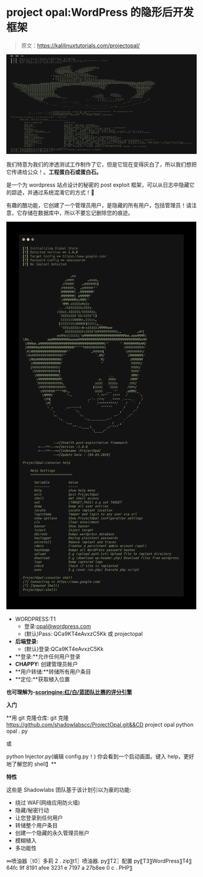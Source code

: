 # project opal:WordPress 的隐形后开发框架

> 原文：<https://kalilinuxtutorials.com/projectopal/>

[![ProjectOpal : Stealth Post-Exploitation Framework For WordPress](img//fee274c64309614ae4a7ac9b3e82e340.png "ProjectOpal : Stealth Post-Exploitation Framework For WordPress")](https://1.bp.blogspot.com/-Cu-p4wIauvU/Xn-Z1k0HBYI/AAAAAAAAFwE/vnXfl1yc7jQqf3bhEHaXeoU1VZuVo93rgCLcBGAsYHQ/s1600/ProjectOpal%25281%2529.png)

我们特意为我们的渗透测试工作制作了它，但是它现在变得灰白了，所以我们想把它传递给公众！。**工程蛋白石或蛋白石。**

是一个为 wordpress 站点设计的秘密的 post exploit 框架，可以从日志中隐藏它的踪迹，并通过系统混淆它的方式！🙂

有趣的酷功能，它创建了一个管理员用户，是隐藏的所有用户，包括管理员！请注意，它存储在数据库中，所以不要忘记删除您的痕迹。

![](img//e5ffbcf0631e69d42758365d800355d1.png)

*   WORDPRESS:T1
    *   登录:opal@wordpress.com
    *   (默认)Pass: QCa9KT4eAvxzC5Kk 或 projectopal
*   **后端登录:**
    *   (默认)登录:QCa9KT4eAvxzC5Kk
*   **登录:**允许任何用户登录
*   **CHAPPY:** 创建管理员帐户
*   **用户转储:**转储所有用户条目
*   **定位:**获取植入位置

**也可理解为-[scoringine:红/白/蓝团队比赛的评分引擎](https://kalilinuxtutorials.com/scoringengine/)**

**入门**

**用 git 克隆仓库:
git 克隆 https://github.com/shadowlabscc/ProjectOpal.git&&CD project opal
python opal . py

或

python Injector.py(编辑 config.py！)
你会看到一个启动画面。键入 help，更好地了解您的 shell】**

**特性**

这些是 Shadowlabs 团队基于该计划引以为豪的功能:

*   绕过 WAF(网络应用防火墙)
*   隐藏/秘密行动
*   让您登录到任何用户
*   转储整个用户条目
*   创建一个隐藏的永久管理员帐户
*   模糊植入
*   多功能性

∞喷油器〖t0〗多莉 2 . zip〗t1〗喷油器. py〗T2〗配置 py〖T3〗WordPress〗T4〗64fc 9f 8191 afee 3231 e 7197 a 27b8ee 0 c . PHP〗